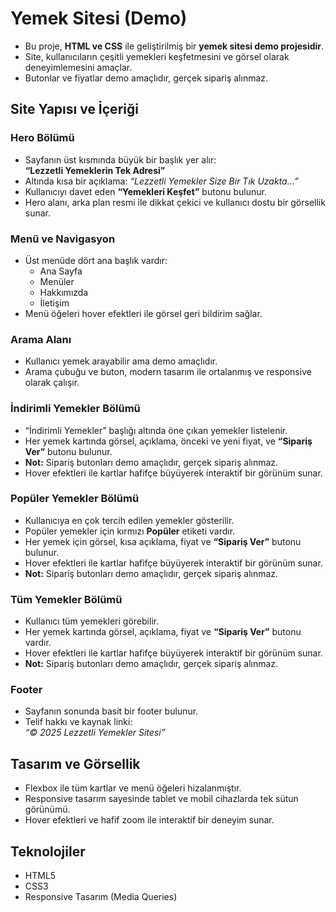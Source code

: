 # Yemek Sitesi (Demo)
- Bu proje, **HTML ve CSS** ile geliştirilmiş bir **yemek sitesi demo projesidir**. 
- Site, kullanıcıların çeşitli yemekleri keşfetmesini ve görsel olarak deneyimlemesini amaçlar.
- Butonlar ve fiyatlar demo amaçlıdır, gerçek sipariş alınmaz.

## Site Yapısı ve İçeriği

### Hero Bölümü
- Sayfanın üst kısmında büyük bir başlık yer alır:  
  **“Lezzetli Yemeklerin Tek Adresi”**
- Altında kısa bir açıklama: *“Lezzetli Yemekler Size Bir Tık Uzakta...”*
- Kullanıcıyı davet eden **“Yemekleri Keşfet”** butonu bulunur.
- Hero alanı, arka plan resmi ile dikkat çekici ve kullanıcı dostu bir görsellik sunar.

### Menü ve Navigasyon
- Üst menüde dört ana başlık vardır:
  - Ana Sayfa
  - Menüler
  - Hakkımızda
  - İletişim
- Menü öğeleri hover efektleri ile görsel geri bildirim sağlar.

### Arama Alanı
- Kullanıcı yemek arayabilir ama demo amaçlıdır.
- Arama çubuğu ve buton, modern tasarım ile ortalanmış ve responsive olarak çalışır.

### İndirimli Yemekler Bölümü
- “İndirimli Yemekler” başlığı altında öne çıkan yemekler listelenir.  
- Her yemek kartında görsel, açıklama, önceki ve yeni fiyat, ve **“Sipariş Ver”** butonu bulunur.  
- **Not:** Sipariş butonları demo amaçlıdır, gerçek sipariş alınmaz.  
- Hover efektleri ile kartlar hafifçe büyüyerek interaktif bir görünüm sunar.

### Popüler Yemekler Bölümü
- Kullanıcıya en çok tercih edilen yemekler gösterilir.  
- Popüler yemekler için kırmızı **Popüler** etiketi vardır.  
- Her yemek için görsel, kısa açıklama, fiyat ve **“Sipariş Ver”** butonu bulunur.  
- Hover efektleri ile kartlar hafifçe büyüyerek interaktif bir görünüm sunar.  
- **Not:** Sipariş butonları demo amaçlıdır, gerçek sipariş alınmaz.

### Tüm Yemekler Bölümü
- Kullanıcı tüm yemekleri görebilir.  
- Her yemek kartında görsel, açıklama, fiyat ve **“Sipariş Ver”** butonu vardır.  
- Hover efektleri ile kartlar hafifçe büyüyerek interaktif bir görünüm sunar.  
- **Not:** Sipariş butonları demo amaçlıdır, gerçek sipariş alınmaz.

### Footer
- Sayfanın sonunda basit bir footer bulunur.
- Telif hakkı ve kaynak linki:  
  *“© 2025 Lezzetli Yemekler Sitesi”*

## Tasarım ve Görsellik
- Flexbox ile tüm kartlar ve menü öğeleri hizalanmıştır.
- Responsive tasarım sayesinde tablet ve mobil cihazlarda tek sütun görünümü.
- Hover efektleri ve hafif zoom ile interaktif bir deneyim sunar.

## Teknolojiler
- HTML5
- CSS3
- Responsive Tasarım (Media Queries)

